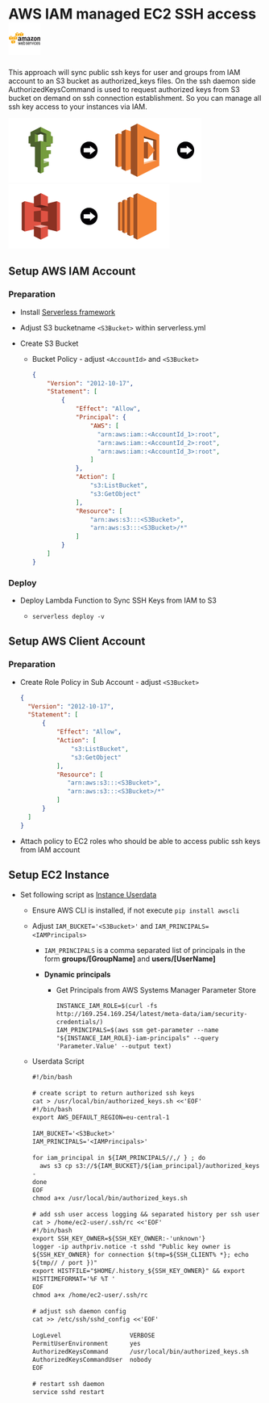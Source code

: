# AWS IAM managed EC2 SSH access <img src="docs/aws-icon.png" width="64"/>

This approach will sync public ssh keys for user and groups from IAM account to an S3 bucket as authorized_keys files.
On the ssh daemon side AuthorizedKeysCommand is used to request authorized keys from S3 bucket on demand on ssh connection establishment.
So you can manage all ssh key access to your instances via IAM.

<img src="docs/aws-iam-icon.png" height="128"/><img src="docs/arrow-right.png" height="128"/><img src="docs/aws-lambda-icon.png" height="128"/><img src="docs/arrow-right.png" height="128"/><img src="docs/aws-s3-icon.png" height="128"/><img src="docs/arrow-right.png" height="128"/><img src="docs/aws-ec2-icon.png" height="128"/>

## Setup AWS IAM Account

### Preparation

- Install [Serverless framework](https://serverless.com/framework/docs/getting-started/)
- Adjust S3 bucketname `<S3Bucket>` within serverless.yml
- Create S3 Bucket

  - Bucket Policy - adjust `<AccountId>` and `<S3Bucket>`

    ```json
    {
        "Version": "2012-10-17",
        "Statement": [
            {
                "Effect": "Allow",
                "Principal": {
                    "AWS": [
                      "arn:aws:iam::<AccountId_1>:root",
                      "arn:aws:iam::<AccountId_2>:root",
                      "arn:aws:iam::<AccountId_3>:root",
                    ]
                },
                "Action": [
                    "s3:ListBucket",
                    "s3:GetObject"
                ],
                "Resource": [
                    "arn:aws:s3:::<S3Bucket>",
                    "arn:aws:s3:::<S3Bucket>/*"
                ]
            }
        ]
    }
    ```

### Deploy

- Deploy Lambda Function to Sync SSH Keys from IAM to S3

  - `serverless deploy -v`

## Setup AWS Client Account

### Preparation

- Create Role Policy in Sub Account - adjust `<S3Bucket>`

  ```json
  {
    "Version": "2012-10-17",
    "Statement": [
        {
            "Effect": "Allow",
            "Action": [
                "s3:ListBucket",
                "s3:GetObject"
            ],
            "Resource": [
               "arn:aws:s3:::<S3Bucket>",
               "arn:aws:s3:::<S3Bucket>/*"
            ]
        }
    ]
  }
  ```

- Attach policy to EC2 roles who should be able to access public ssh keys from IAM account

## Setup EC2 Instance

- Set following script as [Instance Userdata](http://docs.aws.amazon.com/AWSEC2/latest/UserGuide/user-data.html)

  - Ensure AWS CLI is installed, if not execute `pip install awscli`

  - Adjust `IAM_BUCKET='<S3Bucket>'` and `IAM_PRINCIPALS=<IAMPrincipals>`

    - `IAM_PRINCIPALS` is a comma separated list of principals in the form **groups/[GroupName]** and **users/[UserName]**
    - **Dynamic principals**

      - Get Principals from AWS Systems Manager Parameter Store

        ```shell
        INSTANCE_IAM_ROLE=$(curl -fs http://169.254.169.254/latest/meta-data/iam/security-credentials/)
        IAM_PRINCIPALS=$(aws ssm get-parameter --name "${INSTANCE_IAM_ROLE}-iam-principals" --query 'Parameter.Value' --output text)
        ```

  - Userdata Script

    ```shell
    #!/bin/bash

    # create script to return authorized ssh keys
    cat > /usr/local/bin/authorized_keys.sh <<'EOF'
    #!/bin/bash
    export AWS_DEFAULT_REGION=eu-central-1

    IAM_BUCKET='<S3Bucket>'
    IAM_PRINCIPALS='<IAMPrincipals>'

    for iam_principal in ${IAM_PRINCIPALS//,/ } ; do 
      aws s3 cp s3://${IAM_BUCKET}/${iam_principal}/authorized_keys -
    done
    EOF
    chmod a+x /usr/local/bin/authorized_keys.sh

    # add ssh user access logging && separated history per ssh user
    cat > /home/ec2-user/.ssh/rc <<'EOF'
    #!/bin/bash
    export SSH_KEY_OWNER=${SSH_KEY_OWNER:-'unknown'}
    logger -ip authpriv.notice -t sshd "Public key owner is ${SSH_KEY_OWNER} for connection $(tmp=${SSH_CLIENT% *}; echo ${tmp// / port })"
    export HISTFILE="$HOME/.history_${SSH_KEY_OWNER}" && export HISTTIMEFORMAT='%F %T '
    EOF
    chmod a+x /home/ec2-user/.ssh/rc

    # adjust ssh daemon config
    cat >> /etc/ssh/sshd_config <<'EOF' 

    LogLevel                   VERBOSE
    PermitUserEnvironment      yes
    AuthorizedKeysCommand      /usr/local/bin/authorized_keys.sh
    AuthorizedKeysCommandUser  nobody
    EOF

    # restart ssh daemon
    service sshd restart
    ```
